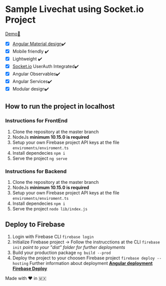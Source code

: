 # Sample Livechat using Socket.io Project

[Demo🏃](https://sampleapp-49553.web.app/)

 - [x] [Angular Material design](https://material.angular.io/)✔️
 - [x] Mobile friendly ✔️
 - [x] Lightweight ✔️
 - [x] [Socket.io](https://socket.io) UserAuth Integrated✔️
 - [x] Angular Observables✔️
 - [x] Angular Services✔️
 - [x] Modular design✔️

## How to run the project in localhost

### Instructions for FrontEnd
 1. Clone the repository at the master branch
 2. NodeJs **minimum 10.15.0 is required**
 3. Setup your own Firebase project API keys at the file `enviroments/enviroment.ts`
 4. Install dependecies `npm i`
 5. Serve the project `ng serve`

### Instructions for Backend
 1. Clone the repository at the master branch
 2. NodeJs **minimum 10.15.0 is required**
 3. Setup your own Firebase project API keys at the file `enviroments/enviroment.ts`
 4. Install dependecies `npm i`
 5. Serve the project `nodo lib/index.js`

## Deploy to Firebase

 1. Login with Firebase CLI `firebase login`
 2. Initialize Firebase project -> Follow the instrucctions at the CLI `firebase init` *point to your "dist" folder for further deployments*
 3. Build your production package `ng build --prod`
 4. Deploy the project to your choosen Firebase project `firebase deploy --hosting`
Further information about deployment 
[**Angular deployment**](https://angular.io/start/deployment) 
[**Firebase Deploy**](https://firebase.google.com/docs/hosting/deploying)

Made with ❤️ in 🇲🇽